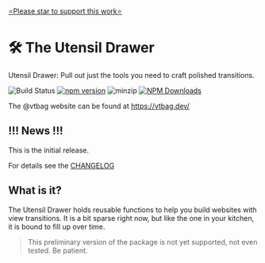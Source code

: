 [⭐️Please star to support this work⭐️](https://github.com/vtbag/utensil-drawer)

# 🛠 The Utensil Drawer

Utensil Drawer: Pull out just the tools you need to craft polished transitions.

![Build Status](https://github.com/vtbag/utensil-drawer/actions/workflows/run-build.yml/badge.svg)
[![npm version](https://img.shields.io/npm/v/@vtbag/utensil-drawer/latest)](https://www.npmjs.com/package/@vtbag/utensil-drawer)
![minzip](https://badgen.net/bundlephobia/minzip/@vtbag/utensil-drawer)
[![NPM Downloads](https://img.shields.io/npm/dw/@vtbag/utensil-drawer)](https://www.npmjs.com/package/@vtbag/utensil-drawer)

The @vtbag website can be found at https://vtbag.dev/

## !!! News !!!

This is the initial release.

For details see the [CHANGELOG](https://github.com/vtbag/utensil-drawer/blob/main/CHANGELOG.md)


## What is it?

The Utensil Drawer holds reusable functions to help you build websites with view transitions. It is a bit sparse right now, but like the one in your kitchen, it is bound to fill up over time.

> This preliminary version of the package is not yet supported, not even tested. Be patient.